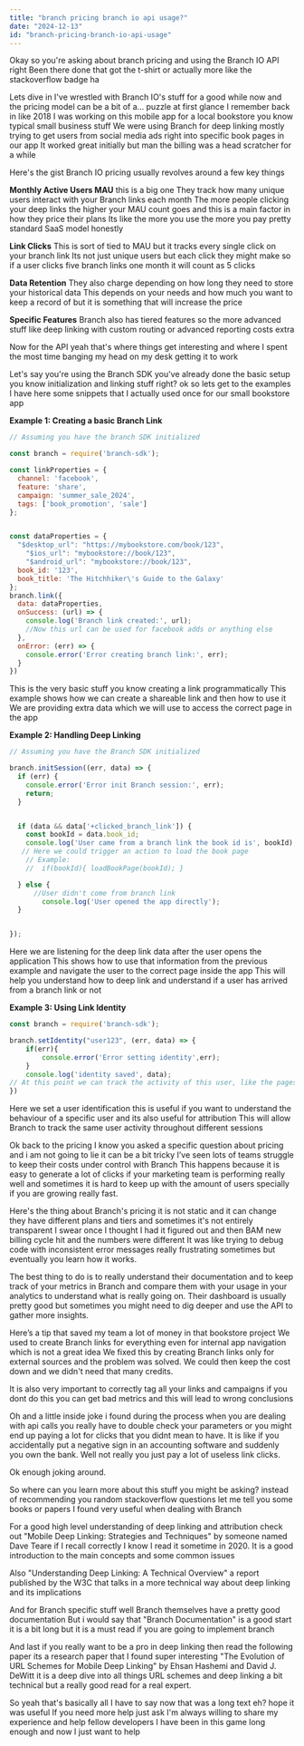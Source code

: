```yaml
---
title: "branch pricing branch io api usage?"
date: "2024-12-13"
id: "branch-pricing-branch-io-api-usage"
---
```


Okay so you're asking about branch pricing and using the Branch IO API right Been there done that got the t-shirt or actually more like the stackoverflow badge ha

Lets dive in I've wrestled with Branch IO's stuff for a good while now and the pricing model can be a bit of a… puzzle at first glance I remember back in like 2018 I was working on this mobile app for a local bookstore you know typical small business stuff We were using Branch for deep linking mostly trying to get users from social media ads right into specific book pages in our app It worked great initially but man the billing was a head scratcher for a while

Here's the gist Branch IO pricing usually revolves around a few key things

**Monthly Active Users MAU** this is a big one They track how many unique users interact with your Branch links each month The more people clicking your deep links the higher your MAU count goes and this is a main factor in how they price their plans Its like the more you use the more you pay pretty standard SaaS model honestly

**Link Clicks** This is sort of tied to MAU but it tracks every single click on your branch link Its not just unique users but each click they might make so if a user clicks five branch links one month it will count as 5 clicks

**Data Retention** They also charge depending on how long they need to store your historical data This depends on your needs and how much you want to keep a record of but it is something that will increase the price

**Specific Features** Branch also has tiered features so the more advanced stuff like deep linking with custom routing or advanced reporting costs extra

Now for the API yeah that's where things get interesting and where I spent the most time banging my head on my desk getting it to work

Let's say you're using the Branch SDK you've already done the basic setup you know initialization and linking stuff right? ok so lets get to the examples I have here some snippets that I actually used once for our small bookstore app

**Example 1: Creating a basic Branch Link**

```javascript
// Assuming you have the branch SDK initialized

const branch = require('branch-sdk');

const linkProperties = {
  channel: 'facebook',
  feature: 'share',
  campaign: 'summer_sale_2024',
  tags: ['book_promotion', 'sale']
};


const dataProperties = {
  "$desktop_url": "https://mybookstore.com/book/123",
    "$ios_url": "mybookstore://book/123",
    "$android_url": "mybookstore://book/123",
  book_id: '123',
  book_title: 'The Hitchhiker\'s Guide to the Galaxy'
};
branch.link({
  data: dataProperties,
  onSuccess: (url) => {
    console.log('Branch link created:', url);
    //Now this url can be used for facebook adds or anything else
  },
  onError: (err) => {
    console.error('Error creating branch link:', err);
  }
})
```

This is the very basic stuff you know creating a link programmatically This example shows how we can create a shareable link and then how to use it We are providing extra data which we will use to access the correct page in the app

**Example 2: Handling Deep Linking**

```javascript
// Assuming you have the Branch SDK initialized

branch.initSession((err, data) => {
  if (err) {
    console.error('Error init Branch session:', err);
    return;
  }


  if (data && data['+clicked_branch_link']) {
    const bookId = data.book_id;
    console.log('User came from a branch link the book id is', bookId);
   // Here we could trigger an action to load the book page
    // Example:
    //  if(bookId){ loadBookPage(bookId); }

  } else {
      //User didn't come from branch link
        console.log('User opened the app directly');
  }


});
```

Here we are listening for the deep link data after the user opens the application This shows how to use that information from the previous example and navigate the user to the correct page inside the app This will help you understand how to deep link and understand if a user has arrived from a branch link or not

**Example 3: Using Link Identity**

```javascript
const branch = require('branch-sdk');

branch.setIdentity("user123", (err, data) => {
    if(err){
        console.error('Error setting identity',err);
    }
    console.log('identity saved', data);
// At this point we can track the activity of this user, like the pages they view
})
```

Here we set a user identification this is useful if you want to understand the behaviour of a specific user and its also useful for attribution This will allow Branch to track the same user activity throughout different sessions

Ok back to the pricing I know you asked a specific question about pricing and i am not going to lie it can be a bit tricky I’ve seen lots of teams struggle to keep their costs under control with Branch This happens because it is easy to generate a lot of clicks if your marketing team is performing really well and sometimes it is hard to keep up with the amount of users specially if you are growing really fast.

Here's the thing about Branch's pricing it is not static and it can change they have different plans and tiers and sometimes it's not entirely transparent I swear once I thought I had it figured out and then BAM new billing cycle hit and the numbers were different It was like trying to debug code with inconsistent error messages really frustrating sometimes but eventually you learn how it works.

The best thing to do is to really understand their documentation and to keep track of your metrics in Branch and compare them with your usage in your analytics to understand what is really going on. Their dashboard is usually pretty good but sometimes you might need to dig deeper and use the API to gather more insights.

Here’s a tip that saved my team a lot of money in that bookstore project We used to create Branch links for everything even for internal app navigation which is not a great idea We fixed this by creating Branch links only for external sources and the problem was solved. We could then keep the cost down and we didn't need that many credits.

It is also very important to correctly tag all your links and campaigns if you dont do this you can get bad metrics and this will lead to wrong conclusions

Oh and a little inside joke i found during the process when you are dealing with api calls you really have to double check your parameters or you might end up paying a lot for clicks that you didnt mean to have. It is like if you accidentally put a negative sign in an accounting software and suddenly you own the bank. Well not really you just pay a lot of useless link clicks.

Ok enough joking around.

So where can you learn more about this stuff you might be asking? instead of recommending you random stackoverflow questions let me tell you some books or papers I found very useful when dealing with Branch

For a good high level understanding of deep linking and attribution check out "Mobile Deep Linking: Strategies and Techniques" by someone named Dave Teare if I recall correctly I know I read it sometime in 2020. It is a good introduction to the main concepts and some common issues

Also "Understanding Deep Linking: A Technical Overview" a report published by the W3C that talks in a more technical way about deep linking and its implications

And for Branch specific stuff well Branch themselves have a pretty good documentation But i would say that "Branch Documentation" is a good start it is a bit long but it is a must read if you are going to implement branch

And last if you really want to be a pro in deep linking then read the following paper its a research paper that I found super interesting "The Evolution of URL Schemes for Mobile Deep Linking" by  Ehsan Hashemi and David J. DeWitt it is a deep dive into all things URL schemes and deep linking a bit technical but a really good read for a real expert.

So yeah that's basically all I have to say now that was a long text eh? hope it was useful If you need more help just ask I'm always willing to share my experience and help fellow developers I have been in this game long enough and now I just want to help
